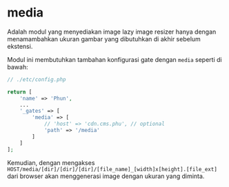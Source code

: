 # media

Adalah modul yang menyediakan image lazy image resizer hanya dengan menamambahkan
ukuran gambar yang dibutuhkan di akhir sebelum ekstensi.

Modul ini membutuhkan tambahan konfigurasi gate dengan `media` seperti di bawah:

```php
// ./etc/config.php

return [
    'name' => 'Phun',
    ...
    '_gates' => [
        'media' => [
            // 'host' => 'cdn.cms.phu', // optional
            'path' => '/media'
        ]
    ]
];
```

Kemudian, dengan mengakses `HOST/media/[dir]/[dir]/[dir]/[file_name]_[width]x[height].[file_ext]`
dari browser akan menggenerasi image dengan ukuran yang diminta.